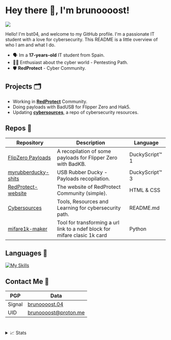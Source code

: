 # Hey there 👋, I'm brunoooost!
![](https://komarev.com/ghpvc/?username=brunoooost&label=views)



Hello! I'm bst04, and welcome to my GitHub profile. I'm a passionate IT student with a love for cybersecurity. This README is a little overview of who I am and what I do.
- 🗣️ Im a **17-years-old** IT student from Spain.
- 👨‍💻 Enthusiast about the cyber world - Pentesting Path.
- 🛡️ **RedProtect** - Cyber Community.

## Projects 🗂️
- Working in **[RedProtect](https://info-redprotect.vercel.app)** Community. 
- Doing payloads with BadUSB for Flipper Zero and Hak5.
- Updating [**cybersources**](https://github.com/brunoooost/cybersources), a repo of cybersecurity resources.

## Repos 📁
|Repository|Description|Language|
|--|-------------------|--|
|[FlipZero Payloads](https://github.com/brunoooost/payloads_flipperZero)|A recopilation of some payloads for Flipper Zero with BadKB. |DuckyScript™ 1|
|[myrubberducky-shits](https://github.com/brunoooost/myrubberducky-shits)|USB Rubber Ducky - Payloads recopilation. |DuckyScript™ 3|
|[RedProtect-website](https://github.com/brunoooost/info.redprotect)|The website of RedProtect Community (simple). |HTML & CSS|
|[Cybersources](https://github.com/brunoooost/cybersources)| Tools, Resources and Learning for cybersecurity path.|README.md|
|[mifare1k-maker](https://github.com/brunoooost/mifare1k-maker/tree/main)|Tool for transforming a url link to a ndef block for mifare clasic 1k card|Python|

## Languages 💾
[![My Skills](https://skillicons.dev/icons?i=py,html,css,cs,linux,windows,raspberrypi,kali,arduino)](https://skillicons.dev)

## Contact Me 💬
|PGP|Data|
|--|---------------------|
|Signal|[brunoooost.04](https://signal.me/#eu/YiH6rZq86ipsfPShqXmtjw-kE6ATHrvE_sKfofhKNCuOry3YQEhHXInFqhMWLZqo)|
|UID|brunoooost@proton.me|
#
<details>
<summary>📈 Stats</summary>
<br>


![brunoooost's Stats](https://github-readme-stats.vercel.app/api?username=brunoooost&theme=dark&show_icons=true&hide_border=false&count_private=false)
![brunoooost's Streak](https://github-readme-streak-stats.herokuapp.com/?user=brunoooost&theme=vdark&hide_border=true)
<img src="https://img.shields.io/github/stars/brunoooost?style=for-the-badge"/>
<img src="https://img.shields.io/github/followers/brunoooost?style=for-the-badge"/>

<br>


